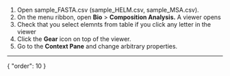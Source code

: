 1. Open sample_FASTA.csv (sample_HELM.csv, sample_MSA.csv).
2. On the menu ribbon, open **Bio** > **Composition Analysis.** A viewer opens
3. Check that you select elemnts from table if you click any letter in the viewer 
4. Click the **Gear** icon on top of the viewer.
5. Go to the **Context Pane** and change arbitrary properties.
---
{
  "order": 10
}